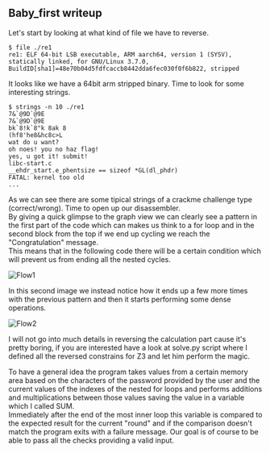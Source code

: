 ## Baby_first writeup  

Let's start by looking at what kind of file we have to reverse.  
  
```
$ file ./re1  
re1: ELF 64-bit LSB executable, ARM aarch64, version 1 (SYSV), statically linked, for GNU/Linux 3.7.0, BuildID[sha1]=48e70b04d5fdfcaccb8442dda6fec030f0f6b822, stripped  
```   
It looks like we have a 64bit arm stripped binary. Time to look for some interesting strings.  

```
$ strings -n 10 ./re1  
7&`@9D`@9E
7&`@9D`@9E
bk`8!k`8"k 8ak 8
(hf8'he8&hc8c>L
wat do u want? 
oh noes! you no haz flag!
yes, u got it! submit!
libc-start.c
__ehdr_start.e_phentsize == sizeof *GL(dl_phdr)
FATAL: kernel too old
...
```  
As we can see there are some tipical strings of a crackme challenge type (correct/wrong). Time to open up our disassembler.  
By giving a quick glimpse to the graph view we can clearly see a pattern in the first part of the code which can makes us think to a for loop and in the second block from the top if we end up cycling we reach the "Congratulation" message.  
This means that in the following code there will be a certain condition which will prevent us from ending all the nested cycles.

![Flow1](https://image.ibb.co/fYsj9p/2018_09_11_121211_1366x768_scrot.png)

In this second image we instead notice how it ends up a few more times with the previous pattern and then it starts performing some dense operations.

![Flow2](https://image.ibb.co/hceZaU/2018_09_11_121224_1366x768_scrot.png)  

I will not go into much details in reversing the calculation part cause it's pretty boring, if you are interested have a look at solve.py script where I defined all the reversed constrains for Z3 and let him perform the magic.  
  
To have a general idea the program takes values from a certain memory area based on the characters of the password provided by the user and the current values of the indexes of the nested for loops and performs additions and multiplications between those values saving the value in a variable which I called SUM.  
Immediately after the end of the most inner loop this variable is compared to the expected result for the current "round" and if the comparison doesn't match the program exits with a failure message. Our goal is of course to be able to pass all the checks providing a valid input.
